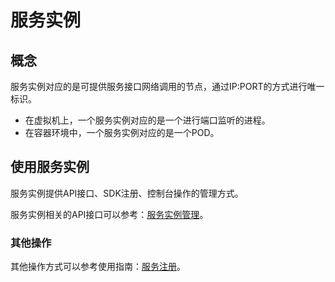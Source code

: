 

# 服务实例

## 概念

服务实例对应的是可提供服务接口网络调用的节点，通过IP:PORT的方式进行唯一标识。

- 在虚拟机上，一个服务实例对应的是一个进行端口监听的进程。
- 在容器环境中，一个服务实例对应的是一个POD。

## 使用服务实例

服务实例提供API接口、SDK注册、控制台操作的管理方式。

服务实例相关的API接口可以参考：[服务实例管理](https://polarismesh.cn/zh/doc/%E5%8F%82%E8%80%83/%E6%8E%A5%E5%8F%A3%E6%96%87%E6%A1%A3/%E5%AE%9E%E4%BE%8B%E7%AE%A1%E7%90%86.html#%E5%AE%9E%E4%BE%8B%E7%AE%A1%E7%90%86)。

### 其他操作

其他操作方式可以参考使用指南：[服务注册](https://polarismesh.cn/zh/doc/%E6%95%99%E7%A8%8B/%E6%9C%8D%E5%8A%A1%E6%B3%A8%E5%86%8C/%E4%BD%BF%E7%94%A8%E6%8E%A7%E5%88%B6%E5%8F%B0.html#%E4%BD%BF%E7%94%A8%E6%8E%A7%E5%88%B6%E5%8F%B0)。